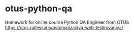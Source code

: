 # otus-python-qa
Homework for online course Python QA Engineer from OTUS
https://otus.ru/lessons/avtomatizaciya-web-testirovaniya/
